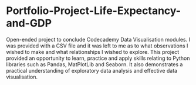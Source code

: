 # Portfolio-Project-Life-Expectancy-and-GDP
Open-ended project to conclude Codecademy Data Visualisation modules.
I was provided with a CSV file and it was left to me as to what observations I wished to make and what relationships I wished to explore.
This project provided an opportunity to learn, practice and apply skills relating to Python libraries such as Pandas, MatPlotLib and Seaborn.
It also demonstrates a practical understanding of exploratory data analysis and effective data visualisation.

